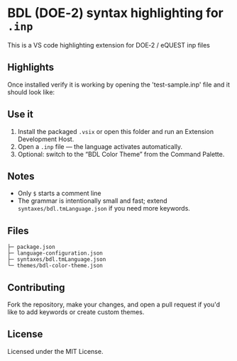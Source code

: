 # BDL (DOE‑2) syntax highlighting for `.inp`

This is a VS code highlighting extension for DOE‑2 / eQUEST inp files

## Highlights

Once installed verify it is working by opening the 'test-sample.inp' file and it should look like:


## Use it
1. Install the packaged `.vsix` or open this folder and run an Extension Development Host.
2. Open a `.inp` file — the language activates automatically.
3. Optional: switch to the “BDL Color Theme” from the Command Palette.

## Notes
- Only `$` starts a comment line
- The grammar is intentionally small and fast; extend `syntaxes/bdl.tmLanguage.json` if you need more keywords.

## Files
```
├─ package.json
├─ language-configuration.json
├─ syntaxes/bdl.tmLanguage.json
└─ themes/bdl-color-theme.json
```
## Contributing
Fork the repository, make your changes, and open a pull request if you'd like to add keywords or create custom themes.

## License

Licensed under the MIT License.
